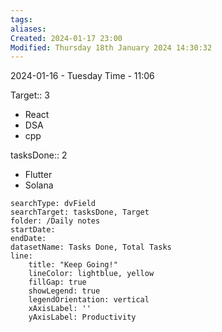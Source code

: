 ```yaml
---
tags: 
aliases: 
Created: 2024-01-17 23:00
Modified: Thursday 18th January 2024 14:30:32
---
```


2024-01-16 - Tuesday
Time - 11:06


Target::  3
- React
- DSA
- cpp

tasksDone:: 2 
- Flutter
- Solana


```tracker
searchType: dvField
searchTarget: tasksDone, Target
folder: /Daily notes 
startDate:
endDate:
datasetName: Tasks Done, Total Tasks
line:
    title: "Keep Going!"
    lineColor: lightblue, yellow
    fillGap: true
    showLegend: true
    legendOrientation: vertical
    xAxisLabel: ''
    yAxisLabel: Productivity
```